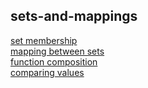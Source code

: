 ## sets-and-mappings

[set membership](https://github.com/colevanderswands/set-memebership)  
[mapping between sets](https://github.com/colevandersWands/mapping-between-sets)  
[function composition](https://github.com/colevanderswands/function-composition)  
[comparing values](https://github.com/colevanderswands/comparing-values)   

